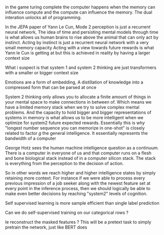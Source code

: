 



in the game turing complete the computer happens when the memory can influence compute and the compute can influence the memory. The dual interation unlocks all of programming.


In the JEPA paper of Yann Le Cun, Mode 2 perception is just a recurrent neural network, The idea of time and persisting mental models through time is what allows us human brains to rise above the animal that can only act by instinct. Acting by instinct is just a recurrent neural network with a very small memory capacity
Acting with a view towards future rewards is what Yann le Cun is getting at but this is achieved in reality by having a larger context size


What i suspect is that system 1 and system 2 thinking are just transformers with a smaller or bigger context size

Emotions are a form of embedding, A distillation of knowledge into a compressed form that can be parsed at once

System 2 thinking only allows you to allocate a finite amount of things in your mental space to make connections in between of. Which means we have a limited memory stack when we try to solve complex mental problems. And the capacity to hold bigger and bigger representations of systems in memory is what allows us to be more intelligent when we optimize for system2 future expected rewards. Essentially this is why "longest number sequence you can memorize in one-shot" is closely related to factor $g$ the general intelligence. It essentially represents the bandwidth of a computer


George Hotz sees the human machine intelligence question as a continuum. There is a computer in everyone of us and that computer runs on a flesh and bone biological stack instead of in a computer silicon stack. The stack is everything from the perception to the decision of action. 

So in other words we reach higher and higher intelligence states by simply retaining more context. 
For instance if we were able to process every previous impression of a job seeker along with the newest feature set at every point in the inference process, then we should logically be able to make even better decisions by reaching "system2" levels of cognition. 



Self supervised learning is more sample efficient than single label prediction


Can we do self-supervised training on our categorical rows ? 


Ie reconstruct the masked features ? 
This will be a pretext task to simply pretrain the network, just like BERT does 
 


